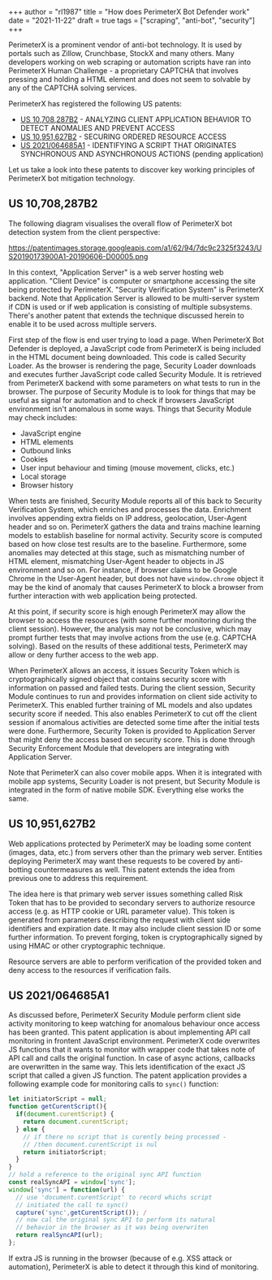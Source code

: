 +++
author = "rl1987"
title = "How does PerimeterX Bot Defender work"
date = "2021-11-22"
draft = true
tags = ["scraping", "anti-bot", "security"]
+++

PerimeterX is a prominent vendor of anti-bot technology. It is used by portals such as Zillow, Crunchbase, StockX and many others.
Many developers working on web scraping or automation scripts have ran into PerimeterX Human Challenge - a proprietary CAPTCHA that
involves pressing and holding a HTML element and does not seem to solvable by any of the CAPTCHA solving services.

PerimeterX has registered the following US patents:

* [US 10,708,287B2](https://patents.google.com/patent/US20190173900A1/en?assignee=perimeterx&oq=perimeterx) - ANALYZING CLIENT APPLICATION BEHAVIOR TO DETECT ANOMALIES AND PREVENT ACCESS
* [US 10,951,627B2](https://patents.google.com/patent/US20180109540A1/en?assignee=perimeterx&oq=perimeterx) - SECURING ORDERED RESOURCE ACCESS
* [US 2021/064685A1](https://patents.google.com/patent/US20210064685A1/en?assignee=perimeterx&oq=perimeterx) - IDENTIFYING A SCRIPT THAT ORIGINATES SYNCHRONOUS AND ASYNCHRONOUS ACTIONS (pending application)

Let us take a look into these patents to discover key working principles of PerimeterX bot mitigation technology.

US 10,708,287B2 
---------------

The following diagram visualises the overall flow of PerimeterX bot detection system from the client perspective:

https://patentimages.storage.googleapis.com/a1/62/94/7dc9c2325f3243/US20190173900A1-20190606-D00005.png

In this context, "Application Server" is a web server hosting web application. "Client Device" is computer or 
smartphone accessing the site being protected by PerimeterX. "Security Verification System" is PerimeterX
backend. Note that Application Server is allowed to be multi-server system if CDN is used or if web application
is consisting of multiple subsystems. There's another patent that extends the technique discussed herein to enable
it to be used across multiple servers. 

First step of the flow is end user trying to load a page. When PerimeterX Bot Defender is deployed, a JavaScript code
from PerimeterX is being included in the HTML document being downloaded. This code is called Security Loader. As
the browser is rendering the page, Security Loader downloads and executes further JavaScript code called Security Module.
It is retrieved from PerimeterX backend with some parameters on what tests to run in the browser. The purpose of
Security Module is to look for things that may be useful as signal for automation and to check if browsers JavaScript
environment isn't anomalous in some ways. Things that Security Module may check includes:

* JavaScript engine
* HTML elements
* Outbound links
* Cookies
* User input behaviour and timing (mouse movement, clicks, etc.)
* Local storage
* Browser history

When tests are finished, Security Module reports all of this back to Security Verification System, which enriches 
and processes the data. Enrichment involves appending extra fields on IP address, geolocation, User-Agent header and so on.
PerimeterX gathers the data and trains machine learning models to establish baseline for 
normal activity. Security score is computed based on how close test results are to the baseline. Furthermore, some anomalies
may detected at this stage, such as mismatching number of HTML element, mismatching User-Agent header to objects in JS 
environment and so on. For instance, if browser claims to be Google Chrome in the User-Agent header, but does not have
`window.chrome` object it may be the kind of anomaly that causes PerimeterX to block a browser from further interaction
with web application being protected. 

At this point, if security score is high enough PerimeterX may allow the browser to access the resources (with some further
monitoring during the client session). However, the analysis may not be conclusive, which may prompt further tests that may
involve actions from the use (e.g. CAPTCHA solving). Based on the results of these additional tests, PerimeterX may allow
or deny further access to the web app.

When PerimeterX allows an access, it issues Security Token which is cryptographically signed object that contains security score
with information on passed and failed tests. During the client session, Security Module continues to run and provides information
on client side activity to PerimeterX. This enabled further training of ML models and also updates security score if needed.
This also enables PerimeterX to cut off the client session if anomalous activities are detected some time after the initial tests
were done. Furthermore, Security Token is provided to Application Server that might deny the access based on security score.
This is done through Security Enforcement Module that developers are integrating with Application Server.

Note that PerimeterX can also cover mobile apps. When it is integrated with mobile app systems, Security Loader is not present,
but Security Module is integrated in the form of native mobile SDK. Everything else works the same.

US 10,951,627B2 
---------------

Web applications protected by PerimeterX may be loading some content (images, data, etc.) from servers other than the primary
web server. Entities deploying PerimeterX may want these requests to be covered by anti-botting countermeasures as well. This
patent extends the idea from previous one to address this requirement. 

The idea here is that primary web server issues something called Risk Token that has to be provided to secondary servers to
authorize resource access (e.g. as HTTP cookie or URL parameter value). This token is generated from parameters describing 
the request with client side identifiers and expiration date. It may also include client session ID or some further information. 
To prevent forging, token is cryptographically signed by using HMAC or other cryptographic technique.

Resource servers are able to perform verification of the provided token and deny access to the resources if verification fails.

US 2021/064685A1 
----------------

As discussed before, PerimeterX Security Module perform client side activity monitoring to keep watching for anomalous behaviour
once access has been granted. This patent application is about implementing API call monitoring in frontent JavaScript
environment. PerimeterX code overwrites JS functions that it wants to monitor with wrapper code that takes note of API call 
and calls the original function. In case of async actions, callbacks are overwritten in the same way. This lets identification 
of the exact JS script that called a given JS function.  The patent application provides a following example code for 
monitoring calls to `sync()` function:

```javascript
let initiatorScript = null; 
function getCurentScript(){
  if(document.curentScript) {
    return document.curentScript;
  } else {
    // if there no script that is curently being processed - 
    // /then document.curentScript is nul 
    return initiatorScript;
  } 
}
// hold a reference to the original sync API function 
const realSyncAPI = window['sync']; 
window['sync'] = function(url) {
  // use 'document.curentScript' to record whichs script 
  // initiated the call to sync() 
  capture('sync',getCurentScript()); /
  // now cal the original sync API to perform its natural
  // behavior in the browser as it was being overwriten 
  return realSyncAPI(url);
};
```

If extra JS is running in the browser (because of e.g. XSS attack or automation), PerimeterX is able to detect it through this
kind of monitoring.

